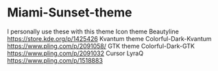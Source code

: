 # Miami-Sunset-theme

I personally use these with this theme
Icon theme Beautyline
https://store.kde.org/p/1425426
Kvantum theme Colorful-Dark-Kvantum
https://www.pling.com/p/2091058/
GTK theme Colorful-Dark-GTK
https://www.pling.com/p/2091032
Cursor LyraQ
https://www.pling.com/p/1518883
